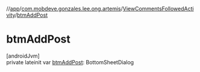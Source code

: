 //[app](../../../index.md)/[com.mobdeve.gonzales.lee.ong.artemis](../index.md)/[ViewCommentsFollowedActivity](index.md)/[btmAddPost](btm-add-post.md)

# btmAddPost

[androidJvm]\
private lateinit var [btmAddPost](btm-add-post.md): BottomSheetDialog
